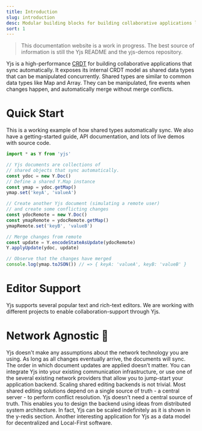 ```yaml
---
title: Introduction
slug: introduction
desc: Modular building blocks for building collaborative applications like Google Docs and Figma.
sort: 1
---
```


> This documentation website is a work in progress. The best source of information is still the Yjs README and the yjs-demos repository.

Yjs is a high-performance [CRDT](https://en.wikipedia.org/wiki/Conflict-free_replicated_data_type) for building collaborative applications that sync automatically.
It exposes its internal CRDT model as shared data types that can be manipulated concurrently. Shared types are similar to common data types like Map and Array. They can be manipulated, fire events when changes happen, and automatically merge without merge conflicts.

# Quick Start

This is a working example of how shared types automatically sync. We also have a getting-started guide, API documentation, and lots of live demos with source code.

```js
import * as Y from 'yjs'

// Yjs documents are collections of
// shared objects that sync automatically.
const ydoc = new Y.Doc()
// Define a shared Y.Map instance
const ymap = ydoc.getMap()
ymap.set('keyA', 'valueA')

// Create another Yjs document (simulating a remote user)
// and create some conflicting changes
const ydocRemote = new Y.Doc()
const ymapRemote = ydocRemote.getMap()
ymapRemote.set('keyB', 'valueB')

// Merge changes from remote
const update = Y.encodeStateAsUpdate(ydocRemote)
Y.applyUpdate(ydoc, update)

// Observe that the changes have merged
console.log(ymap.toJSON()) // => { keyA: 'valueA', keyB: 'valueB' }
```

# Editor Support

Yjs supports several popular text and rich-text editors. We are working with different projects to enable collaboration-support through Yjs.

# Network Agnostic 📡


Yjs doesn't make any assumptions about the network technology you are using. As long as all changes eventually arrive, the documents will sync. The order in which document updates are applied doesn't matter.
You can integrate Yjs into your existing communication infrastructure, or use one of the several existing network providers that allow you to jump-start your application backend.
Scaling shared editing backends is not trivial. Most shared editing solutions depend on a single source of truth - a central server - to perform conflict resolution. Yjs doesn't need a central source of truth. This enables you to design the backend using ideas from distributed system architecture. In fact, Yjs can be scaled indefinitely as it is shown in the y-redis section.
Another interesting application for Yjs as a data model for decentralized and Local-First software.

